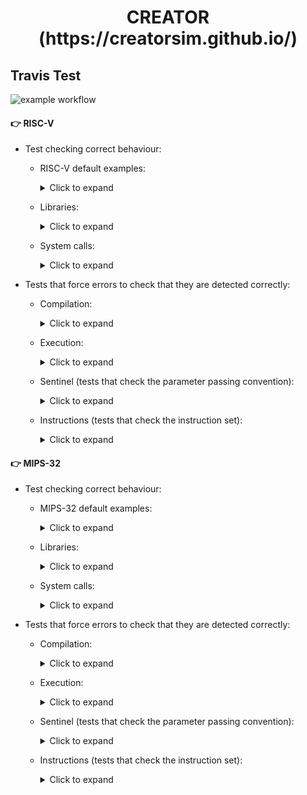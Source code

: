 <html>
 <h1 align="center">CREATOR (https://creatorsim.github.io/)</h1>
</html>

## Travis Test

![example workflow](https://github.com/dcamarmas/creator/actions/workflows/node.js.yml/badge.svg)

#### :point_right:	 RISC-V

- Test checking correct behaviour:
  - RISC-V default examples:
  
    <details>
      <summary>Click to expand</summary>

      | Test Name              | Description               | In use                   |
      |:----------------------:|:-------------------------:|:------------------------:|
      | test_riscv_example_001 | Data Storage              | :heavy_multiplication_x: |
      | test_riscv_example_002 | ALU operations            | :white_check_mark:       |
      | test_riscv_example_003 | Store/Load Data in Memory | :white_check_mark:       |
      | test_riscv_example_004 | FPU operations            | :white_check_mark:       |
      | test_riscv_example_005 | Loop                      | :white_check_mark:       |
      | test_riscv_example_006 | Branch                    | :white_check_mark:       |
      | test_riscv_example_007 | Loop + Memory             | :white_check_mark:       |
      | test_riscv_example_008 | I/O Syscalls              | :heavy_multiplication_x: |
      | test_riscv_example_009 | I/O Syscalls + Strings    | :heavy_multiplication_x: |
      | test_riscv_example_011 | Subrutines                | :white_check_mark:       |
      | test_riscv_example_012 | Factorial                 | :white_check_mark:       |

    </details>

  - Libraries:
  
    <details>
      <summary>Click to expand</summary>

      | Test Name                | Description               | In use             |
      |:------------------------:|:-------------------------:|:------------------:|
      | test_riscv_libraries_001 | Min and Max               | :white_check_mark: |

    </details>

  - System calls:
  
    <details>
      <summary>Click to expand</summary>

      | Test Name              | Description               | In use                   |
      |:----------------------:|:-------------------------:|:------------------------:|
      | test_riscv_syscall_001 | print_int                 | :white_check_mark:       |
      | test_riscv_syscall_002 | print_float               | :white_check_mark:       |
      | test_riscv_syscall_003 | print_double              | :white_check_mark:       |
      | test_riscv_syscall_004 | print_string              | :white_check_mark:       |
      | test_riscv_syscall_005 | read_int                  | :heavy_multiplication_x: |
      | test_riscv_syscall_006 | read_float                | :heavy_multiplication_x: |
      | test_riscv_syscall_007 | read_double               | :heavy_multiplication_x: |
      | test_riscv_syscall_008 | read_string               | :heavy_multiplication_x: |
      | test_riscv_syscall_009 | sbrk                      | :white_check_mark:       |
      | test_riscv_syscall_010 | exit                      | :white_check_mark:       |
      | test_riscv_syscall_011 | print_char                | :white_check_mark:       |
      | test_riscv_syscall_012 | read_char                 | :heavy_multiplication_x: |
      
    </details>

- Tests that force errors to check that they are detected correctly:
  - Compilation:
  
    <details>
      <summary>Click to expand</summary>

      | Test Name                     | Description                                  | In use                   |
      |:-----------------------------:|:--------------------------------------------:|:------------------------:|
      | test_riscv_error_compiler_001 | Tag repeated (m1)                            | :white_check_mark:       |
      | test_riscv_error_compiler_002 | Instruction not found (m2)                   | :white_check_mark:       |
      | test_riscv_error_compiler_003 | Incorrect syntax in an instruction (m3)      | :white_check_mark:       |
      | test_riscv_error_compiler_004 | Nonexistent register (m4)                    | :white_check_mark:       |
      | test_riscv_error_compiler_005 | Immediate number too large (m5)              | :white_check_mark:       |
      | test_riscv_error_compiler_006 | Immediate number not valid (m6)              | :white_check_mark:       |
      | test_riscv_error_compiler_007 | Invalid tag (m7)                             | :white_check_mark:       |
      | test_riscv_error_compiler_008 | Address too large (m8)                       | :white_check_mark:       |
      | test_riscv_error_compiler_009 | Invalid address (m9)                         | :white_check_mark:       |
      | test_riscv_error_compiler_010 | Space allocation too large (m10)             | :heavy_multiplication_x: |
      | test_riscv_error_compiler_014 | Incorrect directive (m14)                    | :white_check_mark:       |
      | test_riscv_error_compiler_015 | Invalid value, must be a number (m15)        | :white_check_mark:       |
      | test_riscv_error_compiler_016 | Character string does not begin with " (m16) | :white_check_mark:       |
      | test_riscv_error_compiler_017 | Character string not ending with " (m17)     | :white_check_mark:       |
      | test_riscv_error_compiler_018 | Number too large (m18)                       | :white_check_mark:       |
      | test_riscv_error_compiler_019 | Empty number (m19)                           | :white_check_mark:       |
      | test_riscv_error_compiler_021 | Data not aligned (m21)                       | :white_check_mark:       |
      | test_riscv_error_compiler_022 | Number not positive (m22)                    | :white_check_mark:       |
      | test_riscv_error_compiler_023 | Empty directive (m23)                        | :white_check_mark:       |
      | test_riscv_error_compiler_030 | Empty file                                   | :white_check_mark:       |
      
    </details>

  - Execution:
    
    <details>
      <summary>Click to expand</summary>

      | Test Name                     | Description                         | In use             |
      |:-----------------------------:|:-----------------------------------:|:------------------:|
      | test_riscv_error_executor_001 | Program without instructions        | :white_check_mark: |
      | test_riscv_error_executor_002 | main tag does not exist             | :white_check_mark: |
      | test_riscv_error_executor_003 | sp register in data segment         | :white_check_mark: |
      | test_riscv_error_executor_004 | sp register in text segment         | :white_check_mark: |
      | test_riscv_error_executor_005 | Memory writing in text segment      | :white_check_mark: |
      | test_riscv_error_executor_006 | Memory reading from text segment    | :white_check_mark: |
      | test_riscv_error_executor_007 | Memory write not aligned            | :white_check_mark: |
      | test_riscv_error_executor_008 | Memory read not aligned             | :white_check_mark: |
      | test_riscv_error_executor_009 | Write to register without permision | :white_check_mark: |
      
    </details>

  - Sentinel (tests that check the parameter passing convention):
    
    <details>
      <summary>Click to expand</summary>

      | Test Name                | Description                                                                                       | In use             |
      |:------------------------:|:-------------------------------------------------------------------------------------------------:|:------------------:|
      | test_riscv_sentinels_001 | Changing the a0 register inside test function                                                     | :white_check_mark: |
      | test_riscv_sentinels_002 | Changing the a1 register inside the test function                                                 | :white_check_mark: |
      | test_riscv_sentinels_003 | Changing the a2 register inside the test function                                                 | :white_check_mark: |
      | test_riscv_sentinels_004 | Changing the a3 register inside the test function                                                 | :white_check_mark: |
      | test_riscv_sentinels_005 | Changing the a4 register inside the test function                                                 | :white_check_mark: |
      | test_riscv_sentinels_006 | Changing the a5 register inside the test function                                                 | :white_check_mark: |
      | test_riscv_sentinels_007 | Changing the a6 register inside the test function                                                 | :white_check_mark: |
      | test_riscv_sentinels_008 | Changing the a7 register inside the test function                                                 | :white_check_mark: |
      | test_riscv_sentinels_009 | Changing the t0 register inside the test function                                                 | :white_check_mark: |
      | test_riscv_sentinels_010 | Changing the t1 register inside the test function                                                 | :white_check_mark: |
      | test_riscv_sentinels_011 | Changing the t2 register inside the test function                                                 | :white_check_mark: |
      | test_riscv_sentinels_012 | Changing the t3 register inside the test function                                                 | :white_check_mark: |
      | test_riscv_sentinels_013 | Changing the t4 register inside the test function                                                 | :white_check_mark: |
      | test_riscv_sentinels_014 | Changing the t5 register inside the test function                                                 | :white_check_mark: |
      | test_riscv_sentinels_015 | Changing the t6 register inside the test function                                                 | :white_check_mark: |
      | test_riscv_sentinels_016 | Changing the s0 register inside the test function                                                 | :white_check_mark: |
      | test_riscv_sentinels_017 | Changing the s1 register inside the test function                                                 | :white_check_mark: |
      | test_riscv_sentinels_018 | Changing the s2 register inside the test function                                                 | :white_check_mark: |
      | test_riscv_sentinels_019 | Changing the s3 register inside the test function                                                 | :white_check_mark: |
      | test_riscv_sentinels_020 | Changing the s4 register inside the test function                                                 | :white_check_mark: |
      | test_riscv_sentinels_021 | Changing the s5 register inside the test function                                                 | :white_check_mark: |
      | test_riscv_sentinels_022 | Changing the s6 register inside the test function                                                 | :white_check_mark: |
      | test_riscv_sentinels_023 | Changing the s7 register inside the test function                                                 | :white_check_mark: |
      | test_riscv_sentinels_024 | Changing the s8 register inside the test function                                                 | :white_check_mark: |
      | test_riscv_sentinels_025 | Changing the s9 register inside the test function                                                 | :white_check_mark: |
      | test_riscv_sentinels_026 | Changing the s10 register inside the test function                                                | :white_check_mark: |
      | test_riscv_sentinels_027 | Changing the s11 register inside the test function                                                | :white_check_mark: |
      | test_riscv_sentinels_028 | Changing the ra register inside the test function                                                 | :white_check_mark: |
      | test_riscv_sentinels_029 | Changing the sp register inside the test function                                                 | :white_check_mark: |
      | test_riscv_sentinels_030 | Changing the gp register inside test function                                                     | :white_check_mark: |
      | test_riscv_sentinels_031 | Changing the tp register inside the test function                                                 | :white_check_mark: |
      | test_riscv_sentinels_032 | Changing the s1 register inside the test function and saving to the stack                         | :white_check_mark: |
      | test_riscv_sentinels_033 | Changing the s1 register inside the test function and saving on stack, but without restoring      | :white_check_mark: |
      | test_riscv_sentinels_034 | Changing register s1 inside the test function and saving to stack, but restoring another address  | :white_check_mark: |
      | test_riscv_sentinels_035 | Changing register s1 inside the test function and saving to stack, but restoring another size     | :white_check_mark: |
      | test_riscv_sentinels_036 | Changing of register s1 inside the test function and saving to stack, but the stack is overwritten| :white_check_mark: |
   
    </details>

  - Instructions (tests that check the instruction set):
    
    <details>
      <summary>Click to expand</summary>

      | Test Name                  | Description               | In use             |
      |:--------------------------:|:-------------------------:|:------------------:|
      | test_riscv_instruction_001 | add                       | :white_check_mark: |
      | test_riscv_instruction_002 | addi                      | :white_check_mark: |
      | test_riscv_instruction_003 | sub                       | :white_check_mark: |
      | test_riscv_instruction_004 | lui                       | :white_check_mark: |
      | test_riscv_instruction_005 | jal                       | :white_check_mark: |
      | test_riscv_instruction_006 | jalr                      | :white_check_mark: |
      | test_riscv_instruction_007 | beq                       | :white_check_mark: |
      | test_riscv_instruction_008 | bne                       | :white_check_mark: |
      | test_riscv_instruction_009 | blt                       | :white_check_mark: |
      | test_riscv_instruction_010 | bge                       | :white_check_mark: |
      | test_riscv_instruction_011 | bltu                      | :white_check_mark: |
      | test_riscv_instruction_012 | bgeu                      | :white_check_mark: |
      | test_riscv_instruction_013 | lb, lh, lw, sb, sh, sw    | :white_check_mark: |
      | test_riscv_instruction_014 | lbu, lhu                  | :white_check_mark: |
      | test_riscv_instruction_015 | slti                      | :white_check_mark: |
      | test_riscv_instruction_016 | sltiu                     | :white_check_mark: |
      | test_riscv_instruction_017 | xori                      | :white_check_mark: |
      | test_riscv_instruction_018 | ori                       | :white_check_mark: |
      | test_riscv_instruction_019 | andi                      | :white_check_mark: |
      | test_riscv_instruction_020 | div-2reg                  | :white_check_mark: |
      | test_riscv_instruction_021 | divu-2reg                 | :white_check_mark: |
      | test_riscv_instruction_022 | rotr                      | :white_check_mark: |
      | test_riscv_instruction_023 | sll                       | :white_check_mark: |
      | test_riscv_instruction_024 | slt                       | :white_check_mark: |
      | test_riscv_instruction_025 | sltu                      | :white_check_mark: |
      | test_riscv_instruction_026 | xori                      | :white_check_mark: |
      | test_riscv_instruction_027 | srl                       | :white_check_mark: |
      | test_riscv_instruction_028 | sra                       | :white_check_mark: |
      | test_riscv_instruction_029 | or                        | :white_check_mark: |
      | test_riscv_instruction_030 | and                       | :white_check_mark: |
      | test_riscv_instruction_031 | l.d y s.d                 | :white_check_mark: |
      | test_riscv_instruction_032 | mult                      | :white_check_mark: |
      | test_riscv_instruction_033 | multu                     | :white_check_mark: |
      | test_riscv_instruction_034 | mul                       | :white_check_mark: |
      | test_riscv_instruction_035 | addu                      | :white_check_mark: |
      | test_riscv_instruction_036 | addiu                     | :white_check_mark: |
      | test_riscv_instruction_037 | b                         | :white_check_mark: |
      | test_riscv_instruction_038 | div                       | :white_check_mark: |
      | test_riscv_instruction_039 | divu                      | :white_check_mark: |
      | test_riscv_instruction_040 | rem/mod                   | :white_check_mark: |
      | test_riscv_instruction_041 | modu                      | :white_check_mark: |
      | test_riscv_instruction_042 | bgt                       | :white_check_mark: |
      | test_riscv_instruction_043 | bgtu                      | :white_check_mark: |
      | test_riscv_instruction_044 | ble                       | :white_check_mark: |
      | test_riscv_instruction_045 | bleu                      | :white_check_mark: |
      | test_riscv_instruction_046 | nor                       | :white_check_mark: |
      | test_riscv_instruction_047 | nop                       | :white_check_mark: |
      | test_riscv_instruction_048 | move                      | :white_check_mark: |
      | test_riscv_instruction_049 | mthi, mtlo, mfhi, mflo    | :white_check_mark: |
      | test_riscv_instruction_050 | subu                      | :white_check_mark: |
      | test_riscv_instruction_051 | beqz                      | :white_check_mark: |
      | test_riscv_instruction_052 | bgez                      | :white_check_mark: |
      | test_riscv_instruction_053 | bgezal                    | :white_check_mark: |
      | test_riscv_instruction_054 | bgtz                      | :white_check_mark: |
      | test_riscv_instruction_055 | blez                      | :white_check_mark: |
      | test_riscv_instruction_056 | blt                       | :white_check_mark: |
      | test_riscv_instruction_057 | bnez                      | :white_check_mark: |
      | test_riscv_instruction_058 | sqrt.s/d, li.s/d          | :white_check_mark: |
      | test_riscv_instruction_059 | add.s/d                   | :white_check_mark: |
      | test_riscv_instruction_060 | sub.s/d                   | :white_check_mark: |
      | test_riscv_instruction_061 | abs.s/d                   | :white_check_mark: |
      | test_riscv_instruction_062 | mul.s/d                   | :white_check_mark: |
      | test_riscv_instruction_063 | div.s/d                   | :white_check_mark: |
      | test_riscv_instruction_064 | rsqrt.s/d                 | :white_check_mark: |
      | test_riscv_instruction_065 | cvt.s.d/d.s               | :white_check_mark: |
      | test_riscv_instruction_066 | cvt.w.d/w.s               | :white_check_mark: |
      | test_riscv_instruction_067 | cvt.s.w/cvt.d.w           | :white_check_mark: |
      
    </details>

#### :point_right:   MIPS-32

- Test checking correct behaviour:
  - MIPS-32 default examples:
  
    <details>
      <summary>Click to expand</summary>

      | Test Name             | Description               | In use                   |
      |:---------------------:|:-------------------------:|:------------------------:|
      | test_mips_example_001 | Data Storage              | :heavy_multiplication_x: |
      | test_mips_example_002 | ALU operations            | :white_check_mark:       |
      | test_mips_example_003 | Store/Load Data in Memory | :white_check_mark:       |
      | test_mips_example_004 | FPU operations            | :white_check_mark:       |
      | test_mips_example_005 | Loop                      | :white_check_mark:       |
      | test_mips_example_006 | Branch                    | :white_check_mark:       |
      | test_mips_example_007 | Loop + Memory             | :white_check_mark:       |
      | test_mips_example_008 | I/O Syscalls              | :heavy_multiplication_x: |
      | test_mips_example_009 | I/O Syscalls + Strings    | :heavy_multiplication_x: |
      | test_mips_example_011 | Subrutines                | :white_check_mark:       |
      | test_mips_example_012 | Factorial                 | :white_check_mark:       |

    </details>

  - Libraries:
  
    <details>
      <summary>Click to expand</summary>

      | Test Name               | Description               | In use             |
      |:-----------------------:|:-------------------------:|:------------------:|
      | test_mpis_libraries_001 | Min and Max               | :white_check_mark: |

    </details>

  - System calls:
  
    <details>
      <summary>Click to expand</summary>

      | Test Name             | Description               | In use                   |
      |:---------------------:|:-------------------------:|:------------------------:|
      | test_mips_syscall_001 | print_int                 | :white_check_mark:       |
      | test_mips_syscall_002 | print_float               | :white_check_mark:       |
      | test_mips_syscall_003 | print_double              | :white_check_mark:       |
      | test_mips_syscall_004 | print_string              | :white_check_mark:       |
      | test_mips_syscall_005 | read_int                  | :heavy_multiplication_x: |
      | test_mips_syscall_006 | read_float                | :heavy_multiplication_x: |
      | test_mips_syscall_007 | read_double               | :heavy_multiplication_x: |
      | test_mips_syscall_008 | read_string               | :heavy_multiplication_x: |
      | test_mips_syscall_009 | sbrk                      | :white_check_mark:       |
      | test_mips_syscall_010 | exit                      | :white_check_mark:       |
      | test_mips_syscall_011 | print_char                | :white_check_mark:       |
      | test_mips_syscall_012 | read_char                 | :heavy_multiplication_x: |
      
    </details>

- Tests that force errors to check that they are detected correctly:
  - Compilation:
  
    <details>
      <summary>Click to expand</summary>

      | Test Name                    | Description                                  | In use                   |
      |:----------------------------:|:--------------------------------------------:|:------------------------:|
      | test_mips_error_compiler_001 | Tag repeated (m1)                            | :white_check_mark:       |
      | test_mips_error_compiler_002 | Instruction not found (m2)                   | :white_check_mark:       |
      | test_mips_error_compiler_003 | Incorrect syntax in an instruction (m3)      | :white_check_mark:       |
      | test_mips_error_compiler_004 | Nonexistent register (m4)                    | :white_check_mark:       |
      | test_mips_error_compiler_005 | Immediate number too large (m5)              | :white_check_mark:       |
      | test_mips_error_compiler_006 | Immediate number not valid (m6)              | :white_check_mark:       |
      | test_mips_error_compiler_007 | Invalid tag (m7)                             | :white_check_mark:       |
      | test_mips_error_compiler_008 | Address too large (m8)                       | :white_check_mark:       |
      | test_mips_error_compiler_009 | Invalid address (m9)                         | :white_check_mark:       |
      | test_mips_error_compiler_010 | Space allocation too large (m10)             | :heavy_multiplication_x: |
      | test_mips_error_compiler_014 | Incorrect directive (m14)                    | :white_check_mark:       |
      | test_mips_error_compiler_015 | Invalid value, must be a number (m15)        | :white_check_mark:       |
      | test_mips_error_compiler_016 | Character string does not begin with " (m16) | :white_check_mark:       |
      | test_mips_error_compiler_017 | Character string not ending with " (m17)     | :white_check_mark:       |
      | test_mips_error_compiler_018 | Number too large (m18)                       | :white_check_mark:       |
      | test_mips_error_compiler_019 | Empty number (m19)                           | :white_check_mark:       |
      | test_mips_error_compiler_021 | Data not aligned (m21)                       | :white_check_mark:       |
      | test_mips_error_compiler_022 | Number not positive (m22)                    | :white_check_mark:       |
      | test_mips_error_compiler_023 | Empty directive (m23)                        | :white_check_mark:       |
      | test_mips_error_compiler_030 | Empty file                                   | :white_check_mark:       |
      
    </details>

  - Execution:
    
    <details>
      <summary>Click to expand</summary>

      | Test Name                    | Description                         | In use             |
      |:----------------------------:|:-----------------------------------:|:------------------:|
      | test_mips_error_executor_001 | Program without instructions        | :white_check_mark: |
      | test_mips_error_executor_002 | main tag does not exist             | :white_check_mark: |
      | test_mips_error_executor_003 | $sp register in data segment        | :white_check_mark: |
      | test_mips_error_executor_004 | $sp register in text segment        | :white_check_mark: |
      | test_mips_error_executor_005 | Memory writing in text segment      | :white_check_mark: |
      | test_mips_error_executor_006 | Memory reading from text segment    | :white_check_mark: |
      | test_mips_error_executor_007 | Memory write not aligned            | :white_check_mark: |
      | test_mips_error_executor_008 | Memory read not aligned             | :white_check_mark: |
      | test_mips_error_executor_009 | Write to register without permision | :white_check_mark: |
      
    </details>

  - Sentinel (tests that check the parameter passing convention):
    
    <details>
      <summary>Click to expand</summary>

      | Test Name               | Description                                                                                       | In use             |
      |:-----------------------:|:-------------------------------------------------------------------------------------------------:|:------------------:|
      | test_mips_sentinels_001 | Changing the a0 register inside test function                                                     | :white_check_mark: |
      | test_mips_sentinels_002 | Changing the a1 register inside the test function                                                 | :white_check_mark: |
      | test_mips_sentinels_003 | Changing the a2 register inside the test function                                                 | :white_check_mark: |
      | test_mips_sentinels_004 | Changing the a3 register inside the test function                                                 | :white_check_mark: |
      | test_mips_sentinels_005 | Changing the fp register inside the test function                                                 | :white_check_mark: |
      | test_mips_sentinels_006 | Changing the gp register inside the test function                                                 | :white_check_mark: |
      | test_mips_sentinels_007 | Changing the k0 register inside the test function                                                 | :white_check_mark: |
      | test_mips_sentinels_008 | Changing the k1 register inside the test function                                                 | :white_check_mark: |
      | test_mips_sentinels_009 | Changing the ra register inside the test function                                                 | :white_check_mark: |
      | test_mips_sentinels_010 | Changing the s0 register inside the test function                                                 | :white_check_mark: |
      | test_mips_sentinels_011 | Changing the s1 register inside the test function                                                 | :white_check_mark: |
      | test_mips_sentinels_012 | Changing the s2 register inside the test function                                                 | :white_check_mark: |
      | test_mips_sentinels_013 | Changing the s3 register inside the test function                                                 | :white_check_mark: |
      | test_mips_sentinels_014 | Changing the s4 register inside the test function                                                 | :white_check_mark: |
      | test_mips_sentinels_015 | Changing the s5 register inside the test function                                                 | :white_check_mark: |
      | test_mips_sentinels_016 | Changing the s6 register inside the test function                                                 | :white_check_mark: |
      | test_mips_sentinels_017 | Changing the s7 register inside the test function                                                 | :white_check_mark: |
      | test_mips_sentinels_018 | Changing the sp register inside the test function                                                 | :white_check_mark: |
      | test_mips_sentinels_019 | Changing the t0 register inside the test function                                                 | :white_check_mark: |
      | test_mips_sentinels_020 | Changing the t1 register inside the test function                                                 | :white_check_mark: |
      | test_mips_sentinels_021 | Changing the t2 register inside the test function                                                 | :white_check_mark: |
      | test_mips_sentinels_022 | Changing the t3 register inside the test function                                                 | :white_check_mark: |
      | test_mips_sentinels_023 | Changing the t4 register inside the test function                                                 | :white_check_mark: |
      | test_mips_sentinels_024 | Changing the t5 register inside the test function                                                 | :white_check_mark: |
      | test_mips_sentinels_025 | Changing the t6 register inside the test function                                                 | :white_check_mark: |
      | test_mips_sentinels_026 | Changing the t7 register inside the test function                                                 | :white_check_mark: |
      | test_mips_sentinels_027 | Changing the t8 register inside the test function                                                 | :white_check_mark: |
      | test_mips_sentinels_028 | Changing the t9 register inside the test function                                                 | :white_check_mark: |
      | test_mips_sentinels_029 | Changing the v0 register inside the test function                                                 | :white_check_mark: |
      | test_mips_sentinels_030 | Changing the v1 register inside test function                                                     | :white_check_mark: |
      | test_mips_sentinels_031 | Changing the s0 register inside the test function and saving to the stack                         | :white_check_mark: |
      | test_mips_sentinels_032 | Changing the s0 register inside the test function and saving on stack, but without restoring      | :white_check_mark: |
      | test_mips_sentinels_033 | Changing register s0 inside the test function and saving to stack, but restoring another address  | :white_check_mark: |
      | test_mips_sentinels_034 | Changing register s0 inside the test function and saving to stack, but restoring another size     | :white_check_mark: |
      | test_mips_sentinels_035 | Changing of register s0 inside the test function and saving to stack, but the stack is overwritten| :white_check_mark: |
   
    </details>

  - Instructions (tests that check the instruction set):
    
    <details>
      <summary>Click to expand</summary>

      | Test Name                 | Description               | In use             |
      |:-------------------------:|:-------------------------:|:------------------:|
      | test_mips_instruction_001 | add                       | :white_check_mark: |
      | test_mips_instruction_002 | addi                      | :white_check_mark: |
      | test_mips_instruction_003 | sub                       | :white_check_mark: |
      | test_mips_instruction_004 | lui                       | :white_check_mark: |
      | test_mips_instruction_005 | jal                       | :white_check_mark: |
      | test_mips_instruction_006 | jalr                      | :white_check_mark: |
      | test_mips_instruction_007 | beq                       | :white_check_mark: |
      | test_mips_instruction_008 | bne                       | :white_check_mark: |
      | test_mips_instruction_009 | blt                       | :white_check_mark: |
      | test_mips_instruction_010 | bge                       | :white_check_mark: |
      | test_mips_instruction_011 | bltu                      | :white_check_mark: |
      | test_mips_instruction_012 | bgeu                      | :white_check_mark: |
      | test_mips_instruction_013 |  lb, lh, lw, sb, sh, sw   | :white_check_mark: |
      | test_mips_instruction_014 |  lbu, lhu                 | :white_check_mark: |
      | test_mips_instruction_015 | slti                      | :white_check_mark: |
      | test_mips_instruction_016 | sltiu                     | :white_check_mark: |
      | test_mips_instruction_017 | xori                      | :white_check_mark: |
      | test_mips_instruction_018 | ori                       | :white_check_mark: |
      | test_mips_instruction_019 | andi                      | :white_check_mark: |
      | test_mips_instruction_020 | div-2reg                  | :white_check_mark: |
      | test_mips_instruction_021 | divu-2reg                 | :white_check_mark: |
      | test_mips_instruction_022 | rotr                      | :white_check_mark: |
      | test_mips_instruction_023 | sll                       | :white_check_mark: |
      | test_mips_instruction_024 | slt                       | :white_check_mark: |
      | test_mips_instruction_025 | sltu                      | :white_check_mark: |
      | test_mips_instruction_026 | xori                      | :white_check_mark: |
      | test_mips_instruction_027 | srl                       | :white_check_mark: |
      | test_mips_instruction_028 | sra                       | :white_check_mark: |
      | test_mips_instruction_029 | or                        | :white_check_mark: |
      | test_mips_instruction_030 | and                       | :white_check_mark: |
      | test_mips_instruction_031 | l.d y s.d                 | :white_check_mark: |
      | test_mips_instruction_032 | mult                      | :white_check_mark: |
      | test_mips_instruction_033 | multu                     | :white_check_mark: |
      | test_mips_instruction_034 | mul                       | :white_check_mark: |
      | test_mips_instruction_035 | addu                      | :white_check_mark: |
      | test_mips_instruction_036 | addiu                     | :white_check_mark: |
      | test_mips_instruction_037 | b                         | :white_check_mark: |
      | test_mips_instruction_038 | div                       | :white_check_mark: |
      | test_mips_instruction_039 | divu                      | :white_check_mark: |
      | test_mips_instruction_040 | rem/mod                   | :white_check_mark: |
      | test_mips_instruction_041 | modu                      | :white_check_mark: |
      | test_mips_instruction_042 | bgt                       | :white_check_mark: |
      | test_mips_instruction_043 | bgtu                      | :white_check_mark: |
      | test_mips_instruction_044 | ble                       | :white_check_mark: |
      | test_mips_instruction_045 | bleu                      | :white_check_mark: |
      | test_mips_instruction_046 | nor                       | :white_check_mark: |
      | test_mips_instruction_047 | nop                       | :white_check_mark: |
      | test_mips_instruction_048 | move                      | :white_check_mark: |
      | test_mips_instruction_049 |  mthi, mtlo, mfhi, mflo   | :white_check_mark: |
      | test_mips_instruction_050 | subu                      | :white_check_mark: |
      | test_mips_instruction_051 | beqz                      | :white_check_mark: |
      | test_mips_instruction_052 | bgez                      | :white_check_mark: |
      | test_mips_instruction_053 | bgezal                    | :white_check_mark: |
      | test_mips_instruction_054 | bgtz                      | :white_check_mark: |
      | test_mips_instruction_055 | blez                      | :white_check_mark: |
      | test_mips_instruction_056 | blt                       | :white_check_mark: |
      | test_mips_instruction_057 | bnez                      | :white_check_mark: |
      | test_mips_instruction_058 | sqrt.s/d, li.s/d          | :white_check_mark: |
      | test_mips_instruction_059 | add.s/d                   | :white_check_mark: |
      | test_mips_instruction_060 | sub.s/d                   | :white_check_mark: |
      | test_mips_instruction_061 | abs.s/d                   | :white_check_mark: |
      | test_mips_instruction_062 | mul.s/d                   | :white_check_mark: |
      | test_mips_instruction_063 | div.s/d                   | :white_check_mark: |
      | test_mips_instruction_064 | rsqrt.s/d                 | :white_check_mark: |
      | test_mips_instruction_065 | cvt.s.d/d.s               | :white_check_mark: |
      | test_mips_instruction_066 | cvt.w.d/w.s               | :white_check_mark: |
      | test_mips_instruction_067 |  cvt.s.w/cvt.d.w          | :white_check_mark: |
      
    </details>
